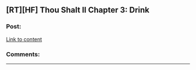## [RT][HF] Thou Shalt II Chapter 3: Drink

### Post:

[Link to content](https://thoushaltserial.wordpress.com/2020/01/23/chapter-3-drink/)

### Comments:

---

